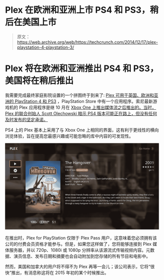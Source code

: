 # Plex 在欧洲和亚洲上市 PS4 和 PS3，稍后在美国上市 

> 原文：<https://web.archive.org/web/https://techcrunch.com/2014/12/17/plex-playstation-4-playstation-3/>

# Plex 将在欧洲和亚洲推出 PS4 和 PS3，美国将在稍后推出

我需要完成最终家庭影院设置的一个拼图终于到来了: [Plex 可用于英国、欧洲和亚洲的 PlayStation 4 和 PS3](https://web.archive.org/web/20221209032334/https://blog.plex.tv/2014/12/17/plex-now-sega-genesis-just-kidding-ps3-ps4/) ，PlayStation Store 中有一个应用程序。索尼最新游戏机的 Plex 应用程序是继 10 月在 [Xbox One 上推出媒体流之后推出的。当时，Plex 的联合创始人 Scott Olechowski 暗示 PS4 版本可能正在路上，但没有任何及时发布的坚定承诺。](https://web.archive.org/web/20221209032334/https://beta.techcrunch.com/2014/10/06/plex-launches-on-xbox-one/)

PS4 上的 Plex 基本上采用了与 Xbox One 上相同的界面，这有利于更线性的横向浏览体验，旨在提高您最感兴趣或可能忽略的库中内容的可发现性。

![1080704137](img/84959a26a5c7eb847913d355827ce9e3.png)

在推出时，Plex for PlayStation 仅限于 Plex Pass 用户，这意味着您必须拥有该公司的付费会员资格才能参与。但是，如果您这样做了，您将能够连接到 Plex 媒体服务器，并以 720p、1080i 或 1080p 分辨率从该源流式传输视频内容。元数据、演员信息、发布日期和摘要也会自动附加到您存储的所有节目和电影中。

然而，美国和加拿大的用户将不得不为 Plex 再等一会儿；该公司表示，它将“很快”推出，有消息称这将在 2015 年初的某个时候推出。
